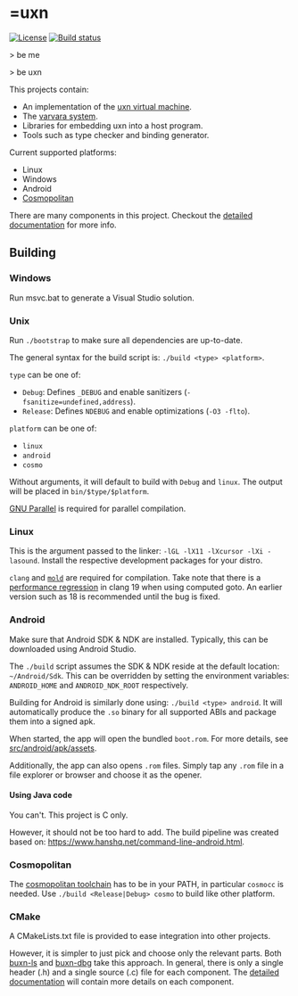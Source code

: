 # =uxn

[![License](https://img.shields.io/badge/license-MIT-blue.svg)](LICENSE)
[![Build status](https://github.com/bullno1/buxn/actions/workflows/build.yml/badge.svg)](https://github.com/bullno1/buxn/actions/workflows/build.yml)

\> be me

\> be uxn

This projects contain:

* An implementation of the [uxn virtual machine](https://wiki.xxiivv.com/site/uxn.html).
* The [varvara system](https://wiki.xxiivv.com/site/varvara.html).
* Libraries for embedding uxn into a host program.
* Tools such as type checker and binding generator.

Current supported platforms:

* Linux
* Windows
* Android
* [Cosmopolitan](https://github.com/jart/cosmopolitan/)

There are many components in this project.
Checkout the [detailed documentation](doc/README.md) for more info.

## Building
### Windows

Run msvc.bat to generate a Visual Studio solution.

### Unix

Run `./bootstrap` to make sure all dependencies are up-to-date.

The general syntax for the build script is: `./build <type> <platform>`.

`type` can be one of:

* `Debug`: Defines `_DEBUG` and enable sanitizers (`-fsanitize=undefined,address`).
* `Release`: Defines `NDEBUG` and enable optimizations (`-O3 -flto`).

`platform` can be one of:

* `linux`
* `android`
* `cosmo`

Without arguments, it will default to build with `Debug` and `linux`.
The output will be placed in `bin/$type/$platform`.

[GNU Parallel](https://www.gnu.org/software/parallel/) is required for parallel compilation.

### Linux

This is the argument passed to the linker: `-lGL -lX11 -lXcursor -lXi -lasound`.
Install the respective development packages for your distro.

`clang` and [`mold`](https://github.com/rui314/mold) are required for compilation.
Take note that there is a [performance regression](https://github.com/llvm/llvm-project/issues/106846) in clang 19 when using computed goto.
An earlier version such as 18 is recommended until the bug is fixed.

### Android

Make sure that Android SDK & NDK are installed.
Typically, this can be downloaded using Android Studio.

The `./build` script assumes the SDK & NDK reside at the default location: `~/Android/Sdk`.
This can be overridden by setting the environment variables: `ANDROID_HOME` and `ANDROID_NDK_ROOT` respectively.

Building for Android is similarly done using: `./build <type> android`.
It will automatically produce the `.so` binary for all supported ABIs and package them into a signed apk.

When started, the app will open the bundled `boot.rom`.
For more details, see [src/android/apk/assets](src/android/apk/assets).

Additionally, the app can also opens `.rom` files.
Simply tap any `.rom` file in a file explorer or browser and choose it as the opener.

#### Using Java code

You can't.
This project is C only.

However, it should not be too hard to add.
The build pipeline was created based on: https://www.hanshq.net/command-line-android.html.

### Cosmopolitan

The [cosmopolitan toolchain](https://github.com/jart/cosmopolitan) has to be in your PATH, in particular `cosmocc` is needed.
Use `./build <Release|Debug> cosmo` to build like other platform.

### CMake

A CMakeLists.txt file is provided to ease integration into other projects.

However, it is simpler to just pick and choose only the relevant parts.
Both [buxn-ls](https://github.com/bullno/buxn-ls) and [buxn-dbg](https://github.com/bullno/buxn-dbg) take this approach.
In general, there is only a single header (.h) and a single source (.c) file for each component.
The [detailed documentation](doc/README.md) will contain more details on each component.
